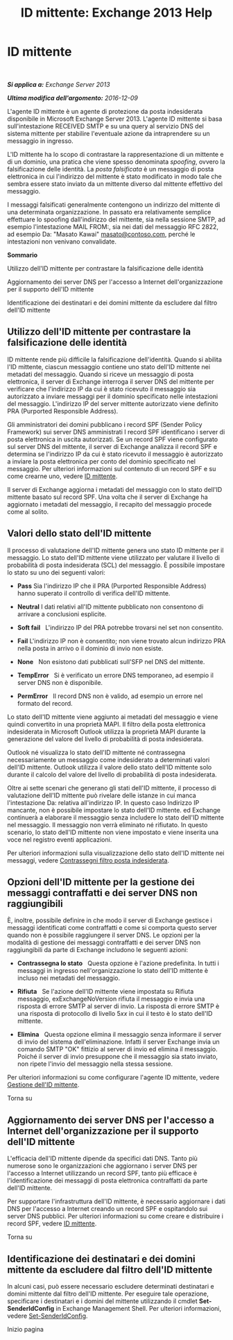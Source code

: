 ﻿---
title: 'ID mittente: Exchange 2013 Help'
TOCTitle: ID mittente
ms:assetid: 0f628f83-df8c-43fb-bf49-7aaa9ec69ab1
ms:mtpsurl: https://technet.microsoft.com/it-it/library/Aa996295(v=EXCHG.150)
ms:contentKeyID: 50479994
ms.date: 01/02/2018
mtps_version: v=EXCHG.150
ms.translationtype: HT
---

# ID mittente

 

_**Si applica a:** Exchange Server 2013_

_**Ultima modifica dell'argomento:** 2016-12-09_

L'agente ID mittente è un agente di protezione da posta indesiderata disponibile in Microsoft Exchange Server 2013. L'agente ID mittente si basa sull'intestazione RECEIVED SMTP e su una query al servizio DNS del sistema mittente per stabilire l'eventuale azione da intraprendere su un messaggio in ingresso.

L'ID mittente ha lo scopo di contrastare la rappresentazione di un mittente e di un dominio, una pratica che viene spesso denominata *spoofing*, ovvero la falsificazione delle identità. La *posta falsificata* è un messaggio di posta elettronica in cui l'indirizzo del mittente è stato modificato in modo tale che sembra essere stato inviato da un mittente diverso dal mittente effettivo del messaggio.

I messaggi falsificati generalmente contengono un indirizzo del mittente di una determinata organizzazione. In passato era relativamente semplice effettuare lo spoofing dall'indirizzo del mittente, sia nella sessione SMTP, ad esempio l'intestazione MAIL FROM:, sia nei dati del messaggio RFC 2822, ad esempio Da: "Masato Kawai" masato@contoso.com, perché le intestazioni non venivano convalidate.

**Sommario**

Utilizzo dell'ID mittente per contrastare la falsificazione delle identità

Aggiornamento dei server DNS per l'accesso a Internet dell'organizzazione per il supporto dell'ID mittente

Identificazione dei destinatari e dei domini mittente da escludere dal filtro dell'ID mittente

## Utilizzo dell'ID mittente per contrastare la falsificazione delle identità

ID mittente rende più difficile la falsificazione dell'identità. Quando si abilita l'ID mittente, ciascun messaggio contiene uno stato dell'ID mittente nei metadati del messaggio. Quando si riceve un messaggio di posta elettronica, il server di Exchange interroga il server DNS del mittente per verificare che l'indirizzo IP da cui è stato ricevuto il messaggio sia autorizzato a inviare messaggi per il dominio specificato nelle intestazioni del messaggio. L'indirizzo IP del server mittente autorizzato viene definito PRA (Purported Responsible Address).

Gli amministratori dei domini pubblicano i record SPF (Sender Policy Framework) sui server DNS amministrati I record SPF identificano i server di posta elettronica in uscita autorizzati. Se un record SPF viene configurato sul server DNS del mittente, il server di Exchange analizza il record SPF e determina se l'indirizzo IP da cui è stato ricevuto il messaggio è autorizzato a inviare la posta elettronica per conto del dominio specificato nel messaggio. Per ulteriori informazioni sul contenuto di un record SPF e su come crearne uno, vedere [ID mittente](https://go.microsoft.com/fwlink/p/?linkid=50977).

Il server di Exchange aggiorna i metadati del messaggio con lo stato dell'ID mittente basato sul record SPF. Una volta che il server di Exchange ha aggiornato i metadati del messaggio, il recapito del messaggio procede come al solito.

## Valori dello stato dell'ID mittente

Il processo di valutazione dell'ID mittente genera uno stato ID mittente per il messaggio. Lo stato dell'ID mittente viene utilizzato per valutare il livello di probabilità di posta indesiderata (SCL) del messaggio. È possibile impostare lo stato su uno dei seguenti valori:

  - **Pass** Sia l'indirizzo IP che il PRA (Purported Responsible Address) hanno superato il controllo di verifica dell'ID mittente.

  - **Neutral** I dati relativi all'ID mittente pubblicato non consentono di arrivare a conclusioni esplicite.

  - **Soft fail**   L'indirizzo IP del PRA potrebbe trovarsi nel set non consentito.

  - **Fail** L'indirizzo IP non è consentito; non viene trovato alcun indirizzo PRA nella posta in arrivo o il dominio di invio non esiste.

  - **None**   Non esistono dati pubblicati sull'SFP nel DNS del mittente.

  - **TempError**   Si è verificato un errore DNS temporaneo, ad esempio il server DNS non è disponibile.

  - **PermError**   Il record DNS non è valido, ad esempio un errore nel formato del record.

Lo stato dell'ID mittente viene aggiunto ai metadati del messaggio e viene quindi convertito in una proprietà MAPI. Il filtro della posta elettronica indesiderata in Microsoft Outlook utilizza la proprietà MAPI durante la generazione del valore del livello di probabilità di posta indesiderata.

Outlook né visualizza lo stato dell'ID mittente né contrassegna necessariamente un messaggio come indesiderato a determinati valori dell'ID mittente. Outlook utilizza il valore dello stato dell'ID mittente solo durante il calcolo del valore del livello di probabilità di posta indesiderata.

Oltre ai sette scenari che generano gli stati dell'ID mittente, il processo di valutazione dell'ID mittente può rivelare delle istanze in cui manca l'intestazione Da: relativa all'indirizzo IP. In questo caso Indirizzo IP mancante, non è possibile impostare lo stato dell'ID mittente. ed Exchange continuerà a elaborare il messaggio senza includere lo stato dell'ID mittente nel messaggio. Il messaggio non verrà eliminato né rifiutato. In questo scenario, lo stato dell'ID mittente non viene impostato e viene inserita una voce nel registro eventi applicazioni.

Per ulteriori informazioni sulla visualizzazione dello stato dell'ID mittente nei messaggi, vedere [Contrassegni filtro posta indesiderata](anti-spam-stamps-exchange-2013-help.md).

## Opzioni dell'ID mittente per la gestione dei messaggi contraffatti e dei server DNS non raggiungibili

È, inoltre, possibile definire in che modo il server di Exchange gestisce i messaggi identificati come contraffatti e come si comporta questo server quando non è possibile raggiungere il server DNS. Le opzioni per la modalità di gestione dei messaggi contraffatti e dei server DNS non raggiungibili da parte di Exchange includono le seguenti azioni:

  - **Contrassegna lo stato**   Questa opzione è l'azione predefinita. In tutti i messaggi in ingresso nell'organizzazione lo stato dell'ID mittente è incluso nei metadati del messaggio.

  - **Rifiuta**   Se l'azione dell'ID mittente viene impostata su Rifiuta messaggio, exExchangeNoVersion rifiuta il messaggio e invia una risposta di errore SMTP al server di invio. La risposta di errore SMTP è una risposta di protocollo di livello 5*xx* in cui il testo è lo stato dell'ID mittente.

  - **Elimina**   Questa opzione elimina il messaggio senza informare il server di invio del sistema dell'eliminazione. Infatti il server Exchange invia un comando SMTP "OK" fittizio al server di invio ed elimina il messaggio. Poiché il server di invio presuppone che il messaggio sia stato inviato, non ripete l'invio del messaggio nella stessa sessione.

Per ulteriori informazioni su come configurare l'agente ID mittente, vedere [Gestione dell'ID mittente](manage-sender-id-exchange-2013-help.md).

Torna su

## Aggiornamento dei server DNS per l'accesso a Internet dell'organizzazione per il supporto dell'ID mittente

L'efficacia dell'ID mittente dipende da specifici dati DNS. Tanto più numerose sono le organizzazioni che aggiornano i server DNS per l'accesso a Internet utilizzando un record SPF, tanto più efficace è l'identificazione dei messaggi di posta elettronica contraffatti da parte dell'ID mittente.

Per supportare l'infrastruttura dell'ID mittente, è necessario aggiornare i dati DNS per l'accesso a Internet creando un record SPF e ospitandolo sui server DNS pubblici. Per ulteriori informazioni su come creare e distribuire i record SPF, vedere [ID mittente](https://go.microsoft.com/fwlink/p/?linkid=50977).

Torna su

## Identificazione dei destinatari e dei domini mittente da escludere dal filtro dell'ID mittente

In alcuni casi, può essere necessario escludere determinati destinatari e domini mittente dal filtro dell'ID mittente. Per eseguire tale operazione, specificare i destinatari e i domini del mittente utilizzando il cmdlet **Set-SenderIdConfig** in Exchange Management Shell. Per ulteriori informazioni, vedere [Set-SenderIdConfig](https://technet.microsoft.com/it-it/library/aa998859\(v=exchg.150\)).

Inizio pagina

